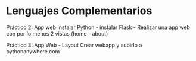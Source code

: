 # Lenguajes Complementarios
Práctico 2:
App web
Instalar Python - instalar Flask - Realizar una app web con por lo menos 2 vistas (home - about)

Práctico 3:
App Web - Layout
Crear webapp y subirlo a pythonanywhere.com
